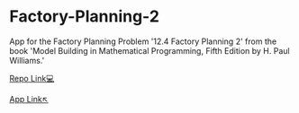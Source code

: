 # Factory-Planning-2

App for the Factory Planning Problem '12.4 Factory Planning 2' from the book 'Model Building in Mathematical Programming, Fifth Edition by H. Paul Williams.'

[Repo Link💻](https://github.com/Ash7erix/Model_Building_Assignments/tree/main/12.4_Factory_Planning_Continued)

[App Link↖️](https://factory-planning-2.streamlit.app)
